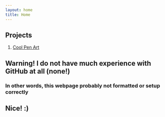```yaml
---
layout: home
title: Home
---
```


## Projects

1. [Cool Pen Art](/Art/cool-pen-art/about.md)

## Warning! I do not have much experience with GitHub at all (none!)

### In other words, this webpage probably not formatted or setup correctly

## Nice! :)
